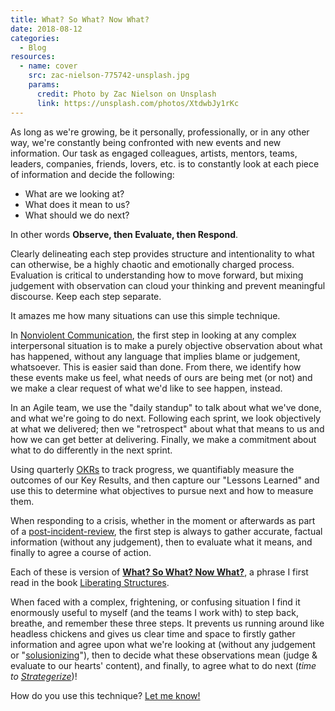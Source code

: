 ```yaml
---
title: What? So What? Now What?
date: 2018-08-12
categories:
  - Blog  
resources:
  - name: cover
    src: zac-nielson-775742-unsplash.jpg
    params:
      credit: Photo by Zac Nielson on Unsplash
      link: https://unsplash.com/photos/XtdwbJy1rKc
---
```


As long as we're growing, be it personally, professionally, or in any other way, we're constantly being confronted with new events and new information. Our task as engaged colleagues, artists, mentors, teams, leaders, companies, friends, lovers, etc. is to constantly look at each piece of information and decide the following: 

>
* What are we looking at?
* What does it mean to us?
* What should we do next?

In other words **Observe, then Evaluate, then Respond**.

Clearly delineating each step provides structure and intentionality to what can otherwise, be a highly chaotic and emotionally charged process. Evaluation is critical to understanding how to move forward, but mixing judgement with observation can cloud your thinking and prevent meaningful discourse. Keep each step separate.

It amazes me how many situations can use this simple technique.

In <a href="/blog/nvc">Nonviolent Communication</a>, the first step in looking at any complex interpersonal situation is to make a purely objective observation about what has happened, without any language that implies blame or judgement, whatsoever. This is easier said than done. From there, we identify how these events make us feel, what needs of ours are being met (or not) and we make a clear request of what we'd like to see happen, instead.

In an Agile team, we use the "daily standup" to talk about what we've done, and what we're going to do next. Following each sprint, we look objectively at what we delivered; then we "retrospect" about what that means to us and how we can get better at delivering. Finally, we make a commitment about what to do differently in the next sprint.

Using quarterly <a href="/blog/running-an-okr-setting-workshop/">OKRs</a> to track progress, we quantifiably measure the outcomes of our Key Results, and then capture our "Lessons Learned" and use this to determine what objectives to pursue next and how to measure them.

When responding to a crisis, whether in the moment or afterwards as part of a <a href="/https://github.com/etsy/DebriefingFacilitationGuide/tree/master/guide">post-incident-review</a>, the first step is always to gather accurate, factual information (without any judgement), then to evaluate what it means, and finally to agree a course of action.

Each of these is version of **<a href="http://www.liberatingstructures.com/9-what-so-what-now-what-w/">What? So What? Now What?</a>**, a phrase I first read in the book <a href="http://www.liberatingstructures.com/">Liberating Structures</a>.

When faced with a complex, frightening, or confusing situation I find it enormously useful to myself (and the teams I work with) to step back, breathe, and remember these three steps. It prevents us running around like headless chickens and gives us clear time and space to firstly gather information and agree upon what we're looking at (without any judgement or "<a href="https://www.urbandictionary.com/define.php?term=solutionizing">solusionizing</a>"), then to decide what these observations mean (judge & evaluate to our hearts' content), and finally, to agree what to do next (_time to <a href="https://en.wikipedia.org/wiki/Strategery">Strategerize</a>_)!

How do you use this technique? <a href="/contact">Let me know!</a>
